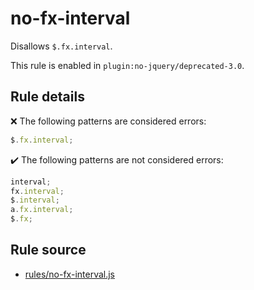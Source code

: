 # no-fx-interval

Disallows `$.fx.interval`.

This rule is enabled in `plugin:no-jquery/deprecated-3.0`.

## Rule details

❌ The following patterns are considered errors:
```js
$.fx.interval;
```

✔️ The following patterns are not considered errors:
```js
interval;
fx.interval;
$.interval;
a.fx.interval;
$.fx;
```
## Rule source

* [rules/no-fx-interval.js](../rules/no-fx-interval.js)

